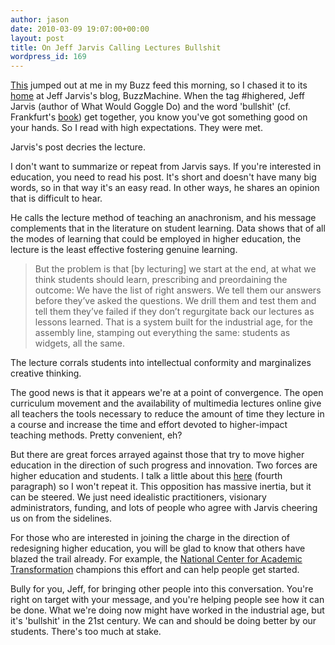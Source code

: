 ```yaml
---
author: jason
date: 2010-03-09 19:07:00+00:00
layout: post
title: On Jeff Jarvis Calling Lectures Bullshit
wordpress_id: 169
---
```


<a href="http://bit.ly/diTwmS">This</a> jumped out at me in my Buzz feed this morning, so I chased it to its <a href="http://bit.ly/bWJO6Z">home</a> at Jeff Jarvis's blog, BuzzMachine. When the tag #highered, Jeff Jarvis (author of What Would Goggle Do) and the word 'bullshit' (cf. Frankfurt's <a href="http://bit.ly/bpxxSG">book</a>) get together, you know you've got something good on your hands. So I read with high expectations. They were met.

Jarvis's post decries the lecture.

I don't want to summarize or repeat from Jarvis says. If you're interested in education, you need to read his post. It's short and doesn't have many big words, so in that way it's an easy read. In other ways, he shares an opinion that is difficult to hear.

He calls the lecture method of teaching an anachronism, and his message complements that in the literature on student learning. Data shows that of all the modes of learning that could be employed in higher education, the lecture is the least effective fostering genuine learning.

>But the problem is that [by lecturing] we start at the end, at what we think students should learn, prescribing and preordaining the outcome: We have the list of right answers. We tell them our answers before they’ve asked the questions. We drill them and test them and tell them they’ve failed if they don’t regurgitate back our lectures as lessons learned. That is a system built for the industrial age, for the assembly line, stamping out everything the same: students as widgets, all the same.

The lecture corrals students into intellectual conformity and marginalizes creative thinking.

The good news is that it appears we're at a point of convergence. The open curriculum movement and the availability of multimedia lectures online give all teachers the tools necessary to reduce the amount of time they lecture in a course and increase the time and effort devoted to higher-impact teaching methods. Pretty convenient, eh?

But there are great forces arrayed against those that try to move higher education in the direction of such progress and innovation. Two forces are higher education and students. I talk a little about this [here](http://bit.ly/a3GOjZ) (fourth paragraph) so I won't repeat it. This opposition has massive inertia, but it can be steered. We just need idealistic practitioners, visionary administrators, funding, and lots of people who agree with Jarvis cheering us on from the sidelines.

For those who are interested in joining the charge in the direction of redesigning higher education, you will be glad to know that others have blazed the trail already. For example, the [National Center for Academic Transformation](http://bit.ly/dqPhyM) champions this effort and can help people get started.

Bully for you, Jeff, for bringing other people into this conversation. You're right on target with your message, and you're helping people see how it can be done. What we're doing now might have worked in the industrial age, but it's 'bullshit' in the 21st century. We can and should be doing better by our students. There's too much at stake.
